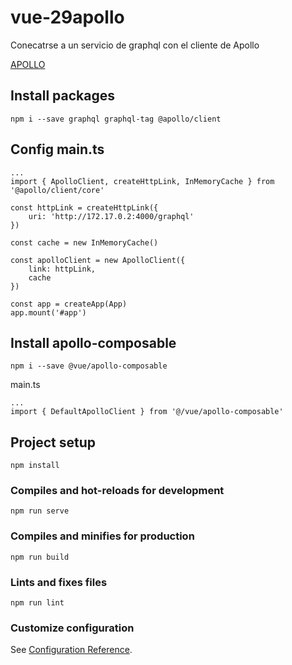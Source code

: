 # vue-29apollo
Conecatrse a un servicio de graphql con el cliente de Apollo

[APOLLO](https://v4.apollo.vuejs.org/guide/)
## Install packages
```
npm i --save graphql graphql-tag @apollo/client
```
## Config main.ts
```
...
import { ApolloClient, createHttpLink, InMemoryCache } from '@apollo/client/core'

const httpLink = createHttpLink({
    uri: 'http://172.17.0.2:4000/graphql'
})

const cache = new InMemoryCache()

const apolloClient = new ApolloClient({
    link: httpLink,
    cache
})

const app = createApp(App)
app.mount('#app')
```
## Install apollo-composable
```
npm i --save @vue/apollo-composable
```

main.ts
```
...
import { DefaultApolloClient } from '@/vue/apollo-composable'

```

## Project setup
```
npm install
```

### Compiles and hot-reloads for development
```
npm run serve
```

### Compiles and minifies for production
```
npm run build
```

### Lints and fixes files
```
npm run lint
```

### Customize configuration
See [Configuration Reference](https://cli.vuejs.org/config/).
